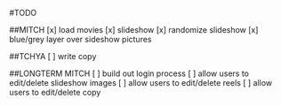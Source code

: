#TODO

##MITCH
[x] load movies
[x] slideshow
[x] randomize slideshow
[x] blue/grey layer over sideshow pictures

##TCHYA
[ ] write copy

##LONGTERM MITCH
[ ] build out login process
[ ] allow users to edit/delete slideshow images
[ ] allow users to edit/delete reels
[ ] allow users to edit/delete copy
